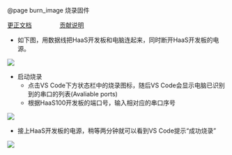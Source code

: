 @page burn_image 烧录固件

[更正文档](https://gitee.com/alios-things/documentation/edit/rel_3.3.0/aos-studio/burn_image.md) &emsp;&emsp;&emsp;&emsp; [贡献说明](https://g.alicdn.com/alios-things-3.3/doc/contribute_doc.html)

* 如下图，用数据线把HaaS开发板和电脑连起来，同时断开HaaS开发板的电源。

<img src="https://img.alicdn.com/imgextra/i3/O1CN01DA4GIL1cL3lxXK5Vv_!!6000000003583-2-tps-1012-747.png" style="max-width:800px;" />

* 启动烧录
  * 点击VS Code下方状态栏中的烧录图标，随后VS Code会显示电脑已识别到的串口的列表(Avaliable ports)
  * 根据HaaS100开发板的端口号，输入相对应的串口序号

<img src="https://img.alicdn.com/imgextra/i1/O1CN01ya7crN1dYd7kpi1t1_!!6000000003748-2-tps-1398-289.png" style="max-width:800px;" />

* 接上HaaS开发板的电源，稍等两分钟就可以看到VS Code提示“成功烧录”

<img src="https://img.alicdn.com/imgextra/i3/O1CN01Foj1sU1HIDNnvs6gM_!!6000000000734-2-tps-1402-196.png" style="max-width:800px;" />